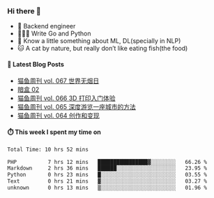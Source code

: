 ### Hi there 👋

- 🔧 Backend engineer
- 👨🏻‍💻 Write Go and Python
- 🔭 Know a little something about ML, DL(specially in NLP)
- 🐱 A cat by nature, but really don’t like eating fish(the food)

#### 📖 Latest Blog Posts
<!-- BLOG-POST-LIST:START -->
- [猫鱼周刊 vol. 067 世界无烟日](https://ameow.xyz/archives/weekly-067)
- [暗盒 02](https://ameow.xyz/archives/film-roll-02)
- [猫鱼周刊 vol. 066 3D 打印入门体验](https://ameow.xyz/archives/weekly-066)
- [猫鱼周刊 vol. 065 深度游览一座城市的方法](https://ameow.xyz/archives/weekly-065)
- [猫鱼周刊 vol. 064 创作和变现](https://ameow.xyz/archives/weekly-064)
<!-- BLOG-POST-LIST:END -->

#### ⏱️ This week I spent my time on
<!--START_SECTION:waka-->

```txt
Total Time: 10 hrs 52 mins

PHP          7 hrs 12 mins   ████████████████▓░░░░░░░░   66.26 %
Markdown     2 hrs 36 mins   ██████░░░░░░░░░░░░░░░░░░░   23.95 %
Python       0 hrs 23 mins   █░░░░░░░░░░░░░░░░░░░░░░░░   03.55 %
Text         0 hrs 21 mins   ▓░░░░░░░░░░░░░░░░░░░░░░░░   03.27 %
unknown      0 hrs 13 mins   ▒░░░░░░░░░░░░░░░░░░░░░░░░   01.96 %
```

<!--END_SECTION:waka-->

<!--
**LeslieLeung/LeslieLeung** is a ✨ _special_ ✨ repository because its `README.md` (this file) appears on your GitHub profile.

Here are some ideas to get you started:

- 🔭 I’m currently working on ...
- 🌱 I’m currently learning ...
- 👯 I’m looking to collaborate on ...
- 🤔 I’m looking for help with ...
- 💬 Ask me about ...
- 📫 How to reach me: ...
- 😄 Pronouns: ...
- ⚡ Fun fact: ...
-->
